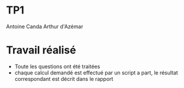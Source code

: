 # TP1

Antoine Canda
Arthur d'Azémar

# Travail réalisé

* Toute les questions ont été traitées
* chaque calcul demandé est effectué par un script a part, le résultat correspondant est décrit dans le rapport
